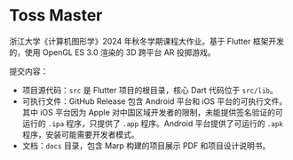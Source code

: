 # Toss Master

浙江大学《计算机图形学》2024 年秋冬学期课程大作业。基于 Flutter 框架开发的，使用 OpenGL ES 3.0 渲染的 3D 跨平台 AR 投掷游戏。

提交内容：

- 项目源代码：`src` 是 Flutter 项目的根目录，核心 Dart 代码位于 `src/lib`。
- 可执行文件：GitHub Release 包含 Android 平台和 iOS 平台的可执行文件。其中 iOS 平台因为 Apple 对中国区域开发者的限制，未能提供签名验证的可运行的 `.ipa` 程序，只提供了 `.app` 程序。Android 平台提供了可运行的 `.apk` 程序，安装可能需要开发者模式。
- 文档：`docs` 目录，包含 Marp 构建的项目展示 PDF 和项目设计说明书。
